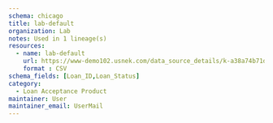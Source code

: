 ```yaml
---
schema: chicago
title: lab-default
organization: Lab
notes: Used in 1 lineage(s)
resources:
  - name: lab-default 
    url: https://www-demo102.usnek.com/data_source_details/k-a38a74b71d1e85d5413c3489ed23ff0d44e91fe1f74e54ec484cc12584e670d9 
    format : CSV
schema_fields: [Loan_ID,Loan_Status]
category:
  - Loan Acceptance Product
maintainer: User
maintainer_email: UserMail
---
```

